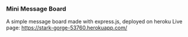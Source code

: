 ### Mini Message Board
A simple message board made with express.js, deployed on heroku
Live page: https://stark-gorge-53760.herokuapp.com/
